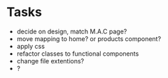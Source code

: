 # Tasks

- decide on design, match M.A.C page?
- move mapping to home? or products component?
- apply css
- refactor classes to functional components
- change file extentions?
- ?
